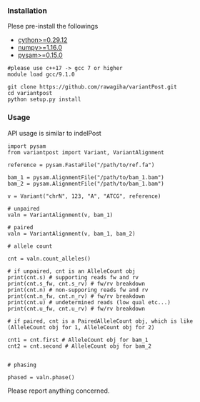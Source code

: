### Installation
Plese pre-install the followings
* [cython>=0.29.12](https://cython.org/)
* [numpy>=1.16.0](https://numpy.org/)
* [pysam>=0.15.0](https://github.com/pysam-developers)

```
#please use c++17 -> gcc 7 or higher 
module load gcc/9.1.0 

git clone https://github.com/rawagiha/variantPost.git
cd variantpost
python setup.py install    
```

### Usage
API usage is similar to indelPost

```
import pysam
from variantpost import Variant, VariantAlignment

reference = pysam.FastaFile("/path/to/ref.fa")

bam_1 = pysam.AlignmentFile("/path/to/bam_1.bam")
bam_2 = pysam.AlignmentFile("/path/to/bam_1.bam")

v = Variant("chrN", 123, "A", "ATCG", reference)

# unpaired
valn = VariantAlignment(v, bam_1)

# paired 
valn = VariantAlignment(v, bam_1, bam_2)

# allele count

cnt = valn.count_alleles()

# if unpaired, cnt is an AlleleCount obj
print(cnt.s) # supporting reads fw and rv 
print(cnt.s_fw, cnt.s_rv) # fw/rv breakdown
print(cnt.n) # non-supporing reads fw and rv
print(cnt.n_fw, cnt.n_rv) # fw/rv breakdown
print(cnt.u) # undetermined reads (low qual etc...)
print(cnt.u_fw, cnt.u_rv) # fw/rv breakdown

# if paired, cnt is a PairedAlleleCount obj, which is like (AlleleCount obj for 1, AlleleCount obj for 2)

cnt1 = cnt.first # AlleleCount obj for bam_1
cnt2 = cnt.second # AlleleCount obj for bam_2


# phasing

phased = valn.phase() 
```

Please report anything concerned. 
